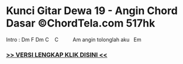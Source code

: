 
 # Kunci Gitar Dewa 19 - Angin Chord Dasar ©ChordTela.com 517hk


Intro : Dm F Dm C    C          Am angin tolonglah aku   Em

###  <a href="https://shortlighzx.web.app?sq=Kunci Gitar Dewa 19 - Angin Chord Dasar ©ChordTela.com"> >> VERSI LENGKAP KLIK DISINI << </a>
